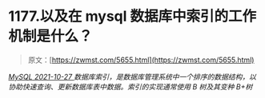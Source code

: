 <!--yml
category: 未分类
date: 0001-01-01 00:00:00
--->

# 1177.以及在 mysql 数据库中索引的工作机制是什么？

> 原文：[https://zwmst.com/5655.html](https://zwmst.com/5655.html)

   [ *MySQL* ](https://zwmst.com/mysql)*[ <time datetime="2021-10-28T01:13:37+08:00"> 2021-10-27 </time> ](https://zwmst.com/5655.html)  数据库索引，是数据库管理系统中一个排序的数据结构，以协助快速查询、更新数据库表中数据。索引的实现通常使用 B 树及其变种 B+树*